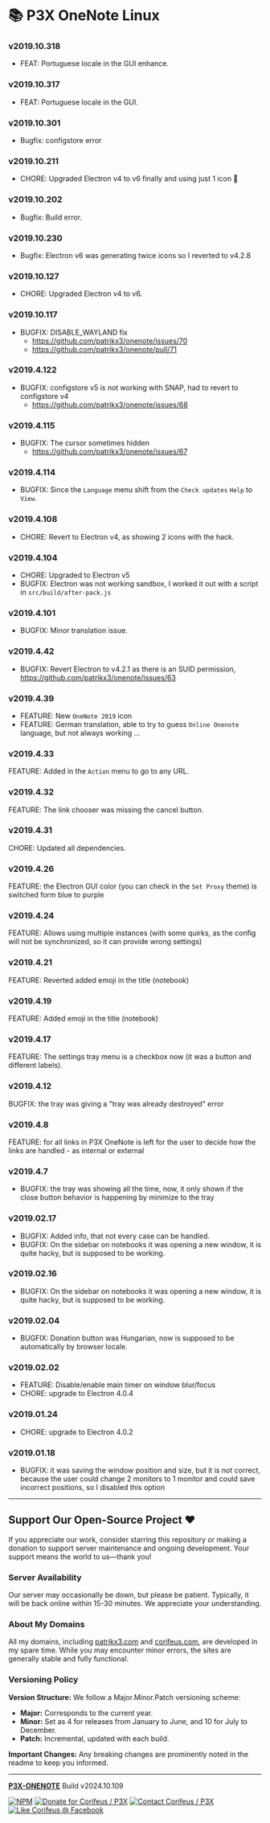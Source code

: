 [//]: #@corifeus-header

# 📚 P3X OneNote Linux

                        
[//]: #@corifeus-header:end
### v2019.10.318
* FEAT: Portuguese locale in the GUI enhance.



### v2019.10.317
* FEAT: Portuguese locale in the GUI.



### v2019.10.301
* Bugfix: configstore error



### v2019.10.211
* CHORE: Upgraded Electron v4 to v6 finally and using just 1 icon 🙌



### v2019.10.202
* Bugfix: Build error.



### v2019.10.230
* Bugfix: Electron v6 was generating twice icons so I reverted to v4.2.8



### v2019.10.127
* CHORE: Upgraded Electron v4 to v6.



### v2019.10.117
* BUGFIX: DISABLE_WAYLAND fix
  * https://github.com/patrikx3/onenote/issues/70
  * https://github.com/patrikx3/onenote/pull/71



### v2019.4.122
* BUGFIX: configstore v5 is not working with SNAP, had to revert to configstore v4
  * https://github.com/patrikx3/onenote/issues/68



### v2019.4.115
* BUGFIX: The cursor sometimes hidden
  * https://github.com/patrikx3/onenote/issues/67



### v2019.4.114
* BUGFIX: Since the `Language` menu shift from the `Check updates` `Help` to `View`.



### v2019.4.108
* CHORE: Revert to Electron v4, as showing 2 icons with the hack.



### v2019.4.104
* CHORE: Upgraded to Electron v5
* BUGFIX: Electron was not working sandbox, I worked it out with a script in `src/build/after-pack.js`



### v2019.4.101
* BUGFIX: Minor translation issue.



### v2019.4.42
* BUGFIX: Revert Electron to v4.2.1 as there is an SUID permission, https://github.com/patrikx3/onenote/issues/63



### v2019.4.39
* FEATURE: New `OneNote 2019` icon
* FEATURE: German translation, able to try to guess `Online Onenote` language, but not always working ...



### v2019.4.33
FEATURE: Added in the `Action` menu to go to any URL.



### v2019.4.32
FEATURE: The link chooser was missing the cancel button.



### v2019.4.31
CHORE: Updated all dependencies.



### v2019.4.26
FEATURE: the Electron GUI color (you can check in the `Set Proxy` theme) is switched form blue to purple



### v2019.4.24
FEATURE: Allows using multiple instances (with some quirks, as the config will not be synchronized, so it can provide wrong settings)



### v2019.4.21
FEATURE: Reverted added emoji in the title (notebook)



### v2019.4.19
FEATURE: Added emoji in the title (notebook)



### v2019.4.17
FEATURE: The settings tray menu is a checkbox now (it was a button and different labels).



### v2019.4.12
BUGFIX: the tray was giving a "tray was already destroyed" error



### v2019.4.8
FEATURE: for all links in P3X OneNote is left for the user to decide how the links are handled - as internal or external



### v2019.4.7
* BUGFIX: the tray was showing all the time, now, it only shown if the close button behavior is happening by minimize to the tray



### v2019.02.17
* BUGFIX: Added info, that not every case can be handled.
* BUGFIX: On the sidebar on notebooks it was opening a new window, it is quite hacky, but is supposed to be working.



### v2019.02.16
* BUGFIX: On the sidebar on notebooks it was opening a new window, it is quite hacky, but is supposed to be working.



### v2019.02.04
* BUGFIX: Donation button was Hungarian, now is supposed to be automatically by browser locale.



### v2019.02.02
* FEATURE: Disable/enable main timer on window blur/focus
* CHORE: upgrade to Electron 4.0.4 




### v2019.01.24
* CHORE: upgrade to Electron 4.0.2 



### v2019.01.18
* BUGFIX: it was saving the window position and size, but it is not correct, because the user could change 2 monitors to 1 monitor and could save incorrect positions, so I disabled this option


[//]: #@corifeus-footer

---


## Support Our Open-Source Project ❤️
If you appreciate our work, consider starring this repository or making a donation to support server maintenance and ongoing development. Your support means the world to us—thank you!

### Server Availability
Our server may occasionally be down, but please be patient. Typically, it will be back online within 15-30 minutes. We appreciate your understanding.

### About My Domains
All my domains, including [patrikx3.com](https://patrikx3.com) and [corifeus.com](https://corifeus.com), are developed in my spare time. While you may encounter minor errors, the sites are generally stable and fully functional.

### Versioning Policy
**Version Structure:** We follow a Major.Minor.Patch versioning scheme:
- **Major:** Corresponds to the current year.
- **Minor:** Set as 4 for releases from January to June, and 10 for July to December.
- **Patch:** Incremental, updated with each build.

**Important Changes:** Any breaking changes are prominently noted in the readme to keep you informed.

---


[**P3X-ONENOTE**](https://corifeus.com/onenote) Build v2024.10.109

 [![NPM](https://img.shields.io/npm/v/p3x-onenote.svg)](https://www.npmjs.com/package/p3x-onenote)  [![Donate for Corifeus / P3X](https://img.shields.io/badge/Donate-Corifeus-003087.svg)](https://www.paypal.com/cgi-bin/webscr?cmd=_s-xclick&hosted_button_id=QZVM4V6HVZJW6)  [![Contact Corifeus / P3X](https://img.shields.io/badge/Contact-P3X-ff9900.svg)](https://www.patrikx3.com/en/front/contact) [![Like Corifeus @ Facebook](https://img.shields.io/badge/LIKE-Corifeus-3b5998.svg)](https://www.facebook.com/corifeus.software)






[//]: #@corifeus-footer:end
